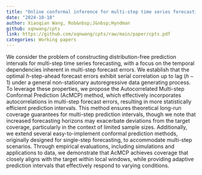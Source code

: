 ```yaml
---
title: "Online conformal inference for multi-step time series forecasting"
date: "2024-10-18"
author: Xiaoqian Wang, Rob&nbsp;J&nbsp;Hyndman
github: xqnwang/cpts
link: https://github.com/xqnwang/cpts/raw/main/paper/cpts.pdf
categories: Working papers
---
```


We consider the problem of constructing distribution-free prediction intervals for multi-step time series forecasting, with a focus on the temporal dependencies inherent in multi-step forecast errors. We establish that the optimal $h$-step-ahead forecast errors exhibit serial correlation up to lag $(h-1)$ under a general non-stationary autoregressive data generating process. To leverage these properties, we propose the Autocorrelated Multi-step Conformal Prediction (AcMCP) method, which effectively incorporates autocorrelations in multi-step forecast errors, resulting in more statistically efficient prediction intervals. This method ensures theoretical long-run coverage guarantees for multi-step prediction intervals, though we note that increased forecasting horizons may exacerbate deviations from the target coverage, particularly in the context of limited sample sizes. Additionally, we extend several easy-to-implement conformal prediction methods, originally designed for single-step forecasting, to accommodate multi-step scenarios. Through empirical evaluations, including simulations and applications to data, we demonstrate that AcMCP achieves coverage that closely aligns with the target within local windows, while providing adaptive prediction intervals that effectively respond to varying conditions.
